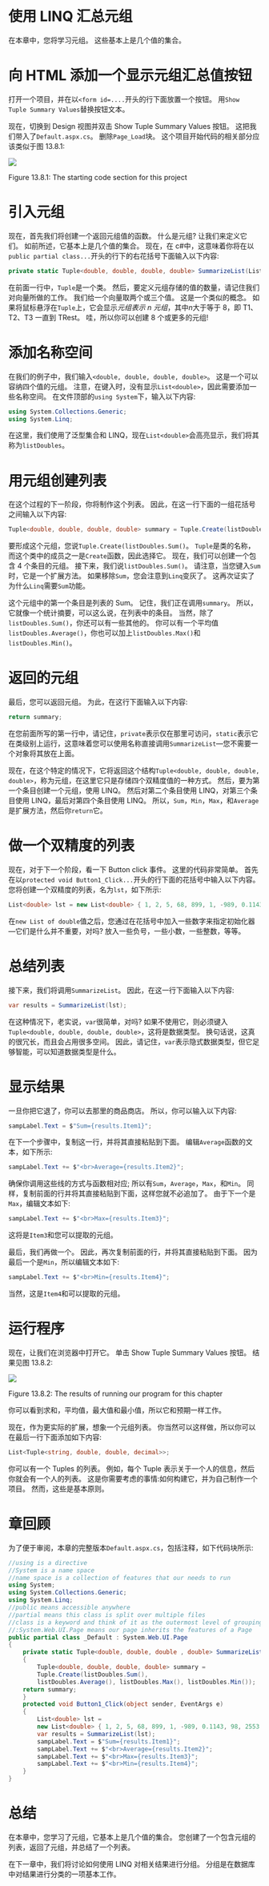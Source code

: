 # 使用 LINQ 汇总元组

在本章中，您将学习元组。 这些基本上是几个值的集合。

# 向 HTML 添加一个显示元组汇总值按钮

打开一个项目，并在以`<form id=....`开头的行下面放置一个按钮。 用`Show Tuple Summary Values`替换按钮文本。

现在，切换到 Design 视图并双击 Show Tuple Summary Values 按钮。 这把我们带入了`Default.aspx.cs`。 删除`Page_Load`块。 这个项目开始代码的相关部分应该类似于图 13.8.1:

![](assets/6581fa35-4585-454e-987f-74c68a0b8fab.png)

Figure 13.8.1: The starting code section for this project

# 引入元组

现在，首先我们将创建一个返回元组值的函数。 什么是元组? 让我们来定义它们。 如前所述，它基本上是几个值的集合。 现在，在 c#中，这意味着你将在以`public partial class...`开头的行下的右花括号下面输入以下内容:

```cs
private static Tuple<double, double, double, double> SummarizeList(List<double> listDoubles)
```

在前面一行中，`Tuple`是一个类。 然后，要定义元组存储的值的数量，请记住我们对向量所做的工作。 我们给一个向量取两个或三个值。 这是一个类似的概念。 如果将鼠标悬浮在`Tuple`上，它会显示*元组表示 n 元组*，其中*n*大于等于 8，即 T1、T2、T3 一直到 TRest。 哇，所以你可以创建 8 个或更多的元组!

# 添加名称空间

在我们的例子中，我们输入`<double, double, double, double>`。 这是一个可以容纳四个值的元组。 注意，在键入时，没有显示`List<double>`，因此需要添加一些名称空间。 在文件顶部的`using System`下，输入以下内容:

```cs
using System.Collections.Generic;
using System.Linq;
```

在这里，我们使用了泛型集合和 LINQ，现在`List<double>`会高亮显示，我们将其称为`listDoubles`。

# 用元组创建列表

在这个过程的下一阶段，你将制作这个列表。 因此，在这一行下面的一组花括号之间输入以下内容:

```cs
Tuple<double, double, double, double> summary = Tuple.Create(listDoubles.Sum(),listDoubles.Average(),listDoubles.Max(), listDoubles.Min());
```

要形成这个元组，您说`Tuple.Create(listDoubles.Sum()`。 `Tuple`是类的名称，而这个类中的成员之一是`Create`函数，因此选择它。 现在，我们可以创建一个包含 4 个条目的元组。 接下来，我们说`listDoubles.Sum()`。 请注意，当您键入`Sum`时，它是一个扩展方法。 如果移除`Sum`，您会注意到`Linq`变灰了。 这再次证实了为什么`Linq`需要`Sum`功能。

这个元组中的第一个条目是列表的 Sum。 记住，我们正在调用`summary`。 所以，它就像一个统计摘要，可以这么说，在列表中的条目。 当然，除了`listDoubles.Sum()`，你还可以有一些其他的。 你可以有一个平均值`listDoubles.Average()`，你也可以加上`listDoubles.Max()`和`listDoubles.Min()`。

# 返回的元组

最后，您可以返回元组。 为此，在这行下面输入以下内容:

```cs
return summary;
```

在您前面所写的第一行中，请记住，`private`表示仅在那里可访问，`static`表示它在类级别上运行，这意味着您可以使用名称直接调用`SummarizeList`—您不需要一个对象将其放在上面。

现在，在这个特定的情况下，它将返回这个结构`Tuple<double, double, double, double>`，称为元组，在这里它只是存储四个双精度值的一种方式。 然后，要为第一个条目创建一个元组，使用 LINQ。 然后对第二个条目使用 LINQ，对第三个条目使用 LINQ，最后对第四个条目使用 LINQ。 所以，`Sum`，`Min`，`Max`，和`Average`是扩展方法，然后你`return`它。

# 做一个双精度的列表

现在，对于下一个阶段，看一下 Button click 事件。 这里的代码非常简单。 首先在以`protected void Button1_Click...`开头的行下面的花括号中输入以下内容。 您将创建一个双精度的列表，名为`lst`，如下所示:

```cs
List<double> lst = new List<double> { 1, 2, 5, 68, 899, 1, -989, 0.1143, 98, 2553 };
```

在`new List of double`值之后，您通过在花括号中加入一些数字来指定初始化器—它们是什么并不重要，对吗? 放入一些负号，一些小数，一些整数，等等。

# 总结列表

接下来，我们将调用`SummarizeList`。 因此，在这一行下面输入以下内容:

```cs
var results = SummarizeList(lst);
```

在这种情况下，老实说，`var`很简单，对吗? 如果不使用它，则必须键入`Tuple<double, double, double, double>`，这将是数据类型。 换句话说，这真的很冗长，而且会占用很多空间。 因此，请记住，`var`表示隐式数据类型，但它足够智能，可以知道数据类型是什么。

# 显示结果

一旦你把它退了，你可以去那里的商品商店。 所以，你可以输入以下内容:

```cs
sampLabel.Text = $"Sum={results.Item1}";
```

在下一个步骤中，复制这一行，并将其直接粘贴到下面。 编辑`Average`函数的文本，如下所示:

```cs
sampLabel.Text += $"<br>Average={results.Item2}";
```

确保你调用这些线的方式与函数相对应; 所以有`Sum`，`Average`，`Max`，和`Min`。 同样，复制前面的行并将其直接粘贴到下面，这样您就不必追加了。 由于下一个是`Max`，编辑文本如下:

```cs
sampLabel.Text += $"<br>Max={results.Item3}";
```

这将是`Item3`和您可以提取的元组。

最后，我们再做一个。 因此，再次复制前面的行，并将其直接粘贴到下面。 因为最后一个是`Min`，所以编辑文本如下:

```cs
sampLabel.Text += $"<br>Min={results.Item4}";
```

当然，这是`Item4`和可以提取的元组。

# 运行程序

现在，让我们在浏览器中打开它。 单击 Show Tuple Summary Values 按钮。 结果见图 13.8.2:

![](assets/f410621e-d778-4afc-8ae5-8fef0f74b4e0.png)

Figure 13.8.2: The results of running our program for this chapter

你可以看到求和，平均值，最大值和最小值，所以它和预期一样工作。

现在，作为更实际的扩展，想象一个元组列表。 你当然可以这样做，所以你可以在最后一行下面添加如下内容:

```cs
List<Tuple<string, double, double, decimal>>;
```

你可以有一个 Tuples 的列表。 例如，每个 Tuple 表示关于一个人的信息，然后你就会有一个人的列表。 这是你需要考虑的事情:如何构建它，并为自己制作一个项目。 然而，这些是基本原则。

# 章回顾

为了便于审阅，本章的完整版本`Default.aspx.cs`，包括注释，如下代码块所示:

```cs
//using is a directive
//System is a name space
//name space is a collection of features that our needs to run
using System;
using System.Collections.Generic;
using System.Linq;
//public means accessible anywhere
//partial means this class is split over multiple files
//class is a keyword and think of it as the outermost level of grouping
//:System.Web.UI.Page means our page inherits the features of a Page
public partial class _Default : System.Web.UI.Page
{
    private static Tuple<double, double, double , double> SummarizeList(List<double> listDoubles)
    {
        Tuple<double, double, double, double> summary = 
        Tuple.Create(listDoubles.Sum(),
        listDoubles.Average(), listDoubles.Max(), listDoubles.Min());
    return summary;
    }
    protected void Button1_Click(object sender, EventArgs e)
    {
        List<double> lst = 
        new List<double> { 1, 2, 5, 68, 899, 1, -989, 0.1143, 98, 2553 };
        var results = SummarizeList(lst);
        sampLabel.Text = $"Sum={results.Item1}";
        sampLabel.Text += $"<br>Average={results.Item2}";
        sampLabel.Text += $"<br>Max={results.Item3}";
        sampLabel.Text += $"<br>Min={results.Item4}";
    }
}
```

# 总结

在本章中，您学习了元组，它基本上是几个值的集合。 您创建了一个包含元组的列表，返回了元组，并总结了一个列表。

在下一章中，我们将讨论如何使用 LINQ 对相关结果进行分组。 分组是在数据库中对结果进行分类的一项基本工作。